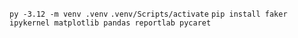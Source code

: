 `py -3.12 -m venv .venv`
`.venv/Scripts/activate`
`pip install faker ipykernel matplotlib pandas reportlab pycaret`